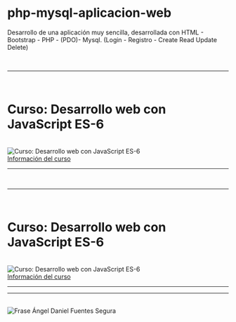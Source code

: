 # php-mysql-aplicacion-web
Desarrollo de una aplicación muy sencilla, desarrollada con HTML - Bootstrap - PHP - (PDO)- Mysql. (Login - Registro - Create Read Update Delete)


<br>
<hr>
<br>
<h1>Curso: Desarrollo web con JavaScript ES-6 </h1>
<br>
<img  src='https://cedavilu.com/wp-content/uploads/2021/11/banner-hotmart.png' alt='Curso: Desarrollo web con JavaScript ES-6'>
<br>
<a href= "https://go.hotmart.com/V62266206C" target="_blank" >Información del curso<a/>
<hr>
 

<br>
<hr>
<br>
<h1>Curso: Desarrollo web con JavaScript ES-6 </h1>
<br>
<img  src='https://cedavilu.com/wp-content/uploads/2021/11/banner-hotmart.png' alt='Curso: Desarrollo web con JavaScript ES-6'>
<br>
<a href= "https://go.hotmart.com/V62266206C" target="_blank" >Información del curso<a/>
<hr>
 

<hr>
<br>
<img  src='https://adanielf.files.wordpress.com/2020/04/frase-daniel-fuentes.jpg' alt='Frase Ángel Daniel Fuentes Segura'>
